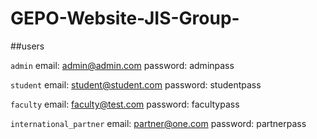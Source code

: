 # GEPO-Website-JIS-Group-

##users

`admin`
email: admin@admin.com
password: adminpass

`student`
email: student@student.com
password: studentpass

`faculty`
email: faculty@test.com
password: facultypass

`international_partner`
email: partner@one.com
password: partnerpass
